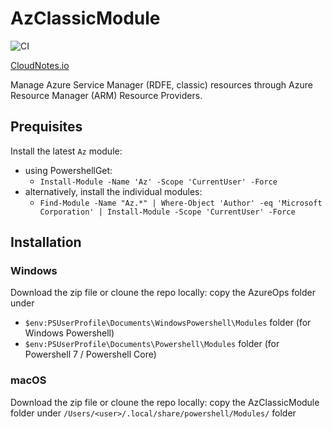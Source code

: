 # AzClassicModule

![CI](https://github.com/carlocardella/AzClassicModule/workflows/CI/badge.svg)

[CloudNotes.io](https://www.cloudnotes.io)

Manage Azure Service Manager (RDFE, classic) resources through Azure Resource Manager (ARM) Resource Providers. 

## Prequisites

Install the latest `Az` module:

- using PowershellGet:
  - `Install-Module -Name 'Az' -Scope 'CurrentUser' -Force`
- alternatively, install the individual modules:
  - `Find-Module -Name "Az.*" | Where-Object 'Author' -eq 'Microsoft Corporation' | Install-Module -Scope 'CurrentUser' -Force`

## Installation

### Windows

Download the zip file or cloune the repo locally: copy the AzureOps folder under

- `$env:PSUserProfile\Documents\WindowsPowershell\Modules` folder (for Windows Powershell)
- `$env:PSUserProfile\Documents\Powershell\Modules` folder (for Powershell 7 / Powershell Core)

### macOS

Download the zip file or cloune the repo locally: copy the AzClassicModule folder under `/Users/<user>/.local/share/powershell/Modules/` folder

